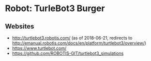 # Robot: TurleBot3 Burger

## Websites

* http://turtlebot3.robotis.com/ (as of 2018-06-21, redirects to http://emanual.robotis.com/docs/en/platform/turtlebot3/overview/)
* https://www.turtlebot.com/
* https://github.com/ROBOTIS-GIT/turtlebot3_simulations
